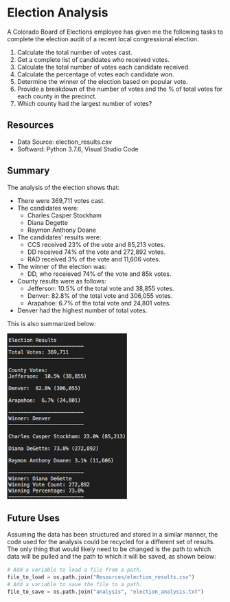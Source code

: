 # Election Analysis

A Colorado Board of Elections employee has given me the following tasks to complete the election audit of a recent local congressional election.

1.  Calculate the total number of votes cast.
2.  Get a complete list of candidates who received votes.
3.  Calculate the total number of votes each candidate received.
4.  Calculate the percentage of votes each candidate won.
5.  Determine the winner of the election based on popular vote.
6.  Provide a breakdown of the number of votes and the % of total votes for each county in the precinct.
7.  Which county had the largest number of votes?

## Resources

- Data Source: election_results.csv
- Softward: Python 3.7.6, Visual Studio Code

## Summary
The analysis of the election shows that:
- There were 369,711 votes cast.  
- The candidates were:
    - Charles Casper Stockham
    - Diana Degette
    - Raymon Anthony Doane
- The candidates' results were:
    - CCS received 23% of the vote and 85,213 votes.
    - DD received 74% of the vote and 272,892 votes.
    - RAD received 3% of the vote and 11,606 votes.
- The winner of the election was: 
    - DD, who receieved 74% of the vote and 85k votes.  
- County results were as follows:
    - Jefferson: 10.5% of the total vote and 38,855 votes.
    - Denver: 82.8% of the total vote and 306,055 votes.
    - Arapahoe: 6.7% of the total vote and 24,801 votes.
- Denver had the highest number of total votes.

This is also summarized below:

![](Analysis/results_terminal.png)


## Future Uses
Assuming the data has been structured and stored in a similar manner, the code used for the analysis could be recycled for a different set of results.  The only thing that would likely need to be changed is the path to which data will be pulled and the path to which it will be saved, as shown below:

```py
# Add a variable to load a file from a path.
file_to_load = os.path.join("Resources/election_results.csv")
# Add a variable to save the file to a path.
file_to_save = os.path.join("analysis", "election_analysis.txt")
```
